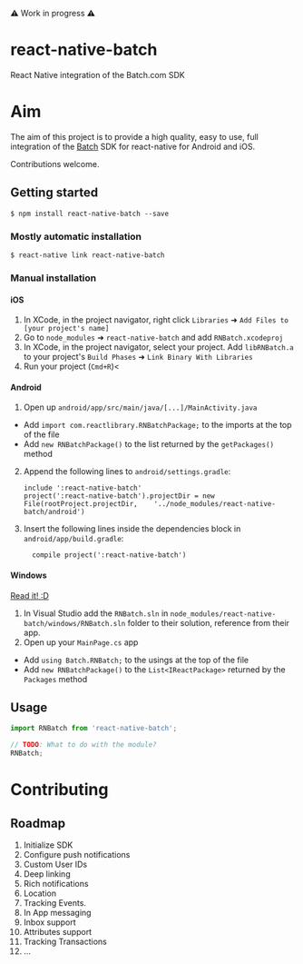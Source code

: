 :warning: Work in progress :warning:

# react-native-batch
React Native integration of the Batch.com SDK

# Aim
The aim of this project is to provide a high quality, easy to use, full integration of the [Batch](https://batch.com/) SDK for react-native for Android and iOS.

Contributions welcome.


## Getting started

`$ npm install react-native-batch --save`

### Mostly automatic installation

`$ react-native link react-native-batch`

### Manual installation


#### iOS

1. In XCode, in the project navigator, right click `Libraries` ➜ `Add Files to [your project's name]`
2. Go to `node_modules` ➜ `react-native-batch` and add `RNBatch.xcodeproj`
3. In XCode, in the project navigator, select your project. Add `libRNBatch.a` to your project's `Build Phases` ➜ `Link Binary With Libraries`
4. Run your project (`Cmd+R`)<

#### Android

1. Open up `android/app/src/main/java/[...]/MainActivity.java`
  - Add `import com.reactlibrary.RNBatchPackage;` to the imports at the top of the file
  - Add `new RNBatchPackage()` to the list returned by the `getPackages()` method
2. Append the following lines to `android/settings.gradle`:
  	```
  	include ':react-native-batch'
  	project(':react-native-batch').projectDir = new File(rootProject.projectDir, 	'../node_modules/react-native-batch/android')
  	```
3. Insert the following lines inside the dependencies block in `android/app/build.gradle`:
  	```
      compile project(':react-native-batch')
  	```

#### Windows
[Read it! :D](https://github.com/ReactWindows/react-native)

1. In Visual Studio add the `RNBatch.sln` in `node_modules/react-native-batch/windows/RNBatch.sln` folder to their solution, reference from their app.
2. Open up your `MainPage.cs` app
  - Add `using Batch.RNBatch;` to the usings at the top of the file
  - Add `new RNBatchPackage()` to the `List<IReactPackage>` returned by the `Packages` method


## Usage
```javascript
import RNBatch from 'react-native-batch';

// TODO: What to do with the module?
RNBatch;
```

# Contributing

## Roadmap
1. Initialize SDK
1. Configure push notifications
1. Custom User IDs 
1. Deep linking 
1. Rich notifications
1. Location
1. Tracking Events.
1. In App messaging
1. Inbox support
1. Attributes support
1. Tracking Transactions
1. ...

